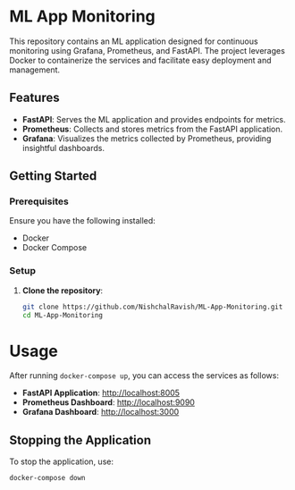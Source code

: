# ML App Monitoring

This repository contains an ML application designed for continuous monitoring using Grafana, Prometheus, and FastAPI. The project leverages Docker to containerize the services and facilitate easy deployment and management.

## Features

- **FastAPI**: Serves the ML application and provides endpoints for metrics.
- **Prometheus**: Collects and stores metrics from the FastAPI application.
- **Grafana**: Visualizes the metrics collected by Prometheus, providing insightful dashboards.

## Getting Started

### Prerequisites

Ensure you have the following installed:

- Docker
- Docker Compose

### Setup

1. **Clone the repository**:

   ```bash
   git clone https://github.com/NishchalRavish/ML-App-Monitoring.git
   cd ML-App-Monitoring

# Usage

After running `docker-compose up`, you can access the services as follows:

- **FastAPI Application**: [http://localhost:8005](http://localhost:8005)
- **Prometheus Dashboard**: [http://localhost:9090](http://localhost:9090)
- **Grafana Dashboard**: [http://localhost:3000](http://localhost:3000)

## Stopping the Application

To stop the application, use:

```bash
docker-compose down


